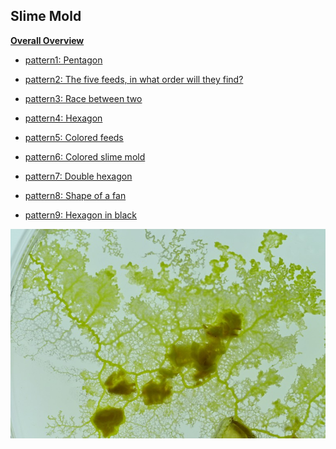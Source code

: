 ## Slime Mold

**[Overall Overview](../week8/3/3.md)**

- [pattern1: Pentagon](1/index.md)

- [pattern2: The five feeds, in what order will they find?](2/index.md)

- [pattern3: Race between two](3/index.md)

- [pattern4: Hexagon](4/index.md)

- [pattern5: Colored feeds](5/index.md)

- [pattern6: Colored slime mold](6/index.md)

- [pattern7: Double hexagon](7/index.md)

- [pattern8: Shape of a fan](8/index.md)

- [pattern9: Hexagon in black](9/index.md)

<img alt="img" src="images/2.jpeg">